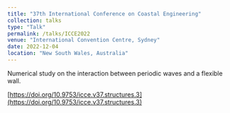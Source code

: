 ```yaml
---
title: "37th International Conference on Coastal Engineering"
collection: talks
type: "Talk"
permalink: /talks/ICCE2022
venue: "International Convention Centre, Sydney"
date: 2022-12-04
location: "New South Wales, Australia"
---
```


Numerical study on the interaction between periodic waves and a flexible wall.

[https://doi.org/10.9753/icce.v37.structures.3](https://doi.org/10.9753/icce.v37.structures.3)
